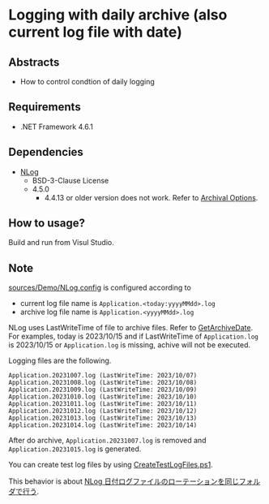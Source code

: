 # Logging with daily archive (also current log file with date)

## Abstracts

* How to control condtion of daily logging

## Requirements

* .NET Framework 4.6.1

## Dependencies

* [NLog](https://github.com/NLog/NLog)
  * BSD-3-Clause License
  * 4.5.0
    * 4.4.13 or older version does not work. Refer to [Archival Options](https://github.com/nlog/nlog/wiki/File-target#archival-options).

## How to usage?

Build and run from Visul Studio.

## Note

[sources/Demo/NLog.config](./sources/Demo/NLog.config) is configured according to

* current log file name is `Application.<today:yyyyMMdd>.log`
* archive log file name is `Application.<yyyyMMdd>.log`

NLog uses LastWriteTime of file to archive files. Refer to [GetArchiveDate](https://github.com/NLog/NLog/blob/d2b872449bc29326456000a5393b1ef050de48d7/src/NLog/Targets/FileTarget.cs#L1473).
For examples, today is 2023/10/15 and if LastWriteTime of `Application.log` is 2023/10/15 or `Application.log` is missing, achive will not be executed.

Logging files are the following. 

````
Application.20231007.log (LastWriteTime: 2023/10/07)
Application.20231008.log (LastWriteTime: 2023/10/08)
Application.20231009.log (LastWriteTime: 2023/10/09)
Application.20231010.log (LastWriteTime: 2023/10/10)
Application.20231011.log (LastWriteTime: 2023/10/11)
Application.20231012.log (LastWriteTime: 2023/10/12)
Application.20231013.log (LastWriteTime: 2023/10/13)
Application.20231014.log (LastWriteTime: 2023/10/14)
````

After do archive, `Application.20231007.log` is removed and `Application.20231015.log` is generated.

You can create test log files by using [CreateTestLogFiles.ps1](./CreateTestLogFiles.ps1).

This behavior is about [NLog 日付ログファイルのローテーションを同じフォルダで行う](https://qiita.com/emiobitsu/items/6910030883a8cabd9127).